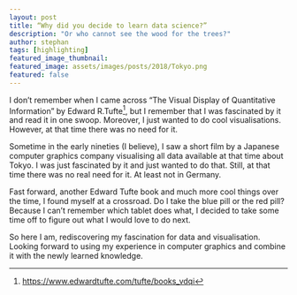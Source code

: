 ```yaml
---
layout: post
title: “Why did you decide to learn data science?”
description: "Or who cannot see the wood for the trees?"
author: stephan
tags: [highlighting]
featured_image_thumbnail:
featured_image: assets/images/posts/2018/Tokyo.png
featured: false
---
```



I don’t remember when I came across “The Visual Display of Quantitative Information” by Edward R.Tufte[^1], but I remember that I was fascinated by it and read it in one swoop. Moreover, I just wanted to do cool visualisations. However, at that time there was no need for it.

Sometime in the early nineties (I believe), I saw a short film by a Japanese computer graphics company visualising all data available at that time about Tokyo. I was just fascinated by it and just wanted to do that. Still, at that time there was no real need for it. At least not in Germany.

Fast forward, another Edward Tufte book and much more cool things over the time, I found myself at a crossroad. Do I take the blue pill or the red pill? Because I can’t remember which tablet does what, I decided to take some time off to figure out what I would love to do next.

So here I am, rediscovering my fascination for data and visualisation. Looking forward to using my experience in computer graphics and combine it with the newly learned knowledge.

[^1]: <https://www.edwardtufte.com/tufte/books_vdqi>
